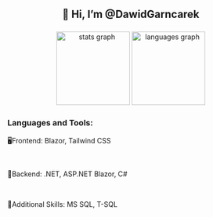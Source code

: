 <h2 align="center">👋 Hi, I’m @DawidGarncarek</h3>

###

<div align="center">
  <img src="https://github-readme-stats.vercel.app/api?username=maurodesouza&hide_title=false&hide_rank=false&show_icons=true&include_all_commits=true&count_private=true&disable_animations=false&theme=dracula&locale=en&hide_border=false" height="150" alt="stats graph"  />
  <img src="https://github-readme-stats.vercel.app/api/top-langs?username=maurodesouza&locale=en&hide_title=false&layout=compact&card_width=320&langs_count=5&theme=dracula&hide_border=false" height="150" alt="languages graph"  />
</div>

###

<h3 align="left">Languages and Tools:</h3>
<p align="left"> 🖥Frontend: Blazor, Tailwind CSS‎ </p> ‎ ‎ ‎ ‎ ‎ ‎ ‎ ‎ 
<p align="left"> 🧱Backend: .NET, ASP.NET Blazor, C#‎ ‎ </p> ‎ ‎‎ ‎ ‎ ‎ 
<p align="left"> 💾Additional Skills: MS SQL, T-SQL</p>
